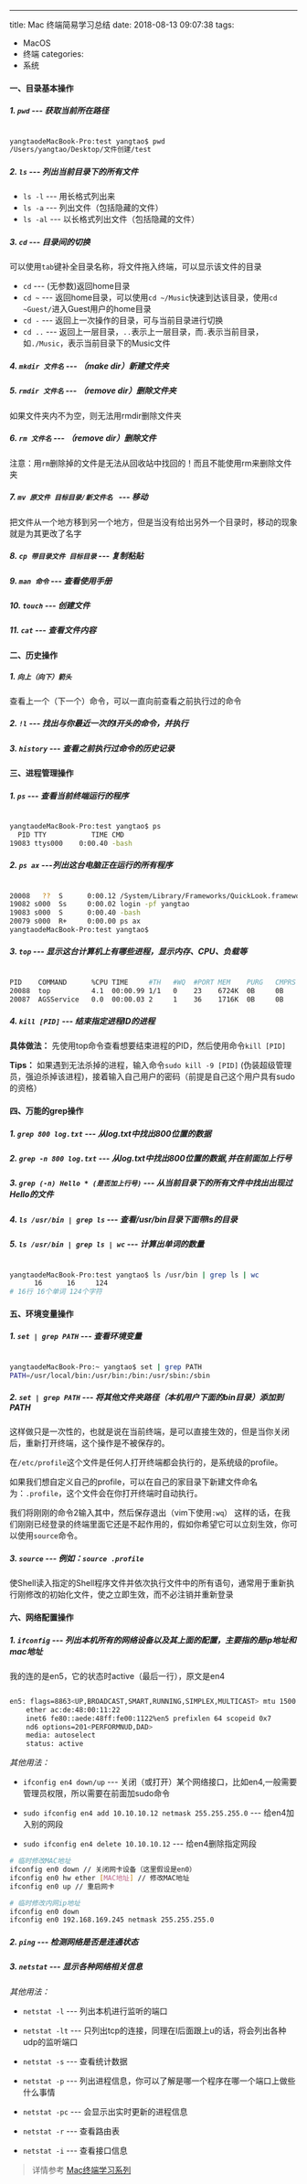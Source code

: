 ---
title: Mac 终端简易学习总结
date: 2018-08-13 09:07:38
tags:
- MacOS
- 终端
categories:
- 系统



#### 一、目录基本操作
##### 1. `pwd` --- 获取当前所在路径
```bash

yangtaodeMacBook-Pro:test yangtao$ pwd
/Users/yangtao/Desktop/文件创建/test
```
<!--more-->
##### 2. `ls` --- 列出当前目录下的所有文件
* `ls -l` --- 用长格式列出来
* `ls -a` --- 列出文件（包括隐藏的文件）
* `ls -al` --- 以长格式列出文件（包括隐藏的文件）

##### 3. `cd` --- 目录间的切换
可以使用`tab`键补全目录名称，将文件拖入终端，可以显示该文件的目录
* `cd` --- (无参数)返回home目录
* `cd ~` --- 返回home目录，可以使用`cd ~/Music`快速到达该目录，使用`cd ~Guest/`进入Guest用户的home目录
* `cd -` --- 返回上一次操作的目录，可与当前目录进行切换
* `cd ..` --- 返回上一层目录，`..`表示上一层目录，而`.`表示当前目录，如`./Music`，表示当前目录下的Music文件

##### 4. `mkdir 文件名` --- （make dir）新建文件夹
##### 5. `rmdir 文件名` --- （remove dir）删除文件夹
如果文件夹内不为空，则无法用rmdir删除文件夹

##### 6. `rm 文件名` --- （remove dir）删除文件
注意：用`rm`删除掉的文件是无法从回收站中找回的！而且不能使用rm来删除文件夹

##### 7. `mv 原文件 目标目录/新文件名 ` --- 移动
把文件从一个地方移到另一个地方，但是当没有给出另外一个目录时，移动的现象就是为其更改了名字

##### 8. `cp 带目录文件 目标目录` --- 复制粘贴

##### 9. `man 命令` --- 查看使用手册

##### 10. `touch` --- 创建文件

##### 11. `cat` --- 查看文件内容 
#### 二、历史操作
##### 1. `向上（向下）箭头`
查看上一个（下一个）命令，可以一直向前查看之前执行过的命令

##### 2. `!l` --- 找出与你最近一次的l开头的命令，并执行

##### 3. `history` --- 查看之前执行过命令的历史记录

#### 三、进程管理操作
##### 1. `ps` --- 查看当前终端运行的程序
```bash

yangtaodeMacBook-Pro:test yangtao$ ps
  PID TTY           TIME CMD
19083 ttys000    0:00.40 -bash
```

##### 2. `ps ax` ---列出这台电脑正在运行的所有程序
```bash

20008   ??  S      0:00.12 /System/Library/Frameworks/QuickLook.framework/Resources/quicklookd.app/Contents/MacOS/quicklookd
19082 s000  Ss     0:00.02 login -pf yangtao
19083 s000  S      0:00.40 -bash
20079 s000  R+     0:00.00 ps ax
yangtaodeMacBook-Pro:test yangtao$ 
```

##### 3. `top` --- 显示这台计算机上有哪些进程，显示内存、CPU、负载等
```bash

PID    COMMAND      %CPU TIME     #TH   #WQ  #PORT MEM    PURG   CMPRS  PGRP  PPID  STATE    BOOSTS           %CPU_ME %CPU_OTHRS UID  FAULTS    COW
20088  top          4.1  00:00.99 1/1   0    23    6724K  0B     0B     20088 19083 running  *0[1]            0.00000 0.00000    0    7185+     105
20087  AGSService   0.0  00:00.03 2     1    36    1716K  0B     0B     20087 1     sleeping *0[1]            0.00000 0.00000    0    3076      
```

##### 4. `kill [PID]` --- 结束指定进程ID的进程
__具体做法：__ 先使用top命令查看想要结束进程的PID，然后使用命令`kill [PID]`

__Tips：__ 如果遇到无法杀掉的进程，输入命令`sudo kill -9 [PID]` (伪装超级管理员，强迫杀掉该进程)，接着输入自己用户的密码（前提是自己这个用户具有sudo的资格）

#### 四、万能的grep操作
##### 1. `grep 800 log.txt` --- 从log.txt中找出800位置的数据
##### 2. `grep -n 800 log.txt` --- 从log.txt中找出800位置的数据,并在前面加上行号
##### 3. `grep (-n) Hello * (是否加上行号)` --- 从当前目录下的所有文件中找出出现过Hello的文件
##### 4. `ls /usr/bin | grep ls` --- 查看/usr/bin目录下面带ls的目录
##### 5. `ls /usr/bin | grep ls | wc` --- 计算出单词的数量
```bash

yangtaodeMacBook-Pro:test yangtao$ ls /usr/bin | grep ls | wc
      16      16     124
# 16行 16个单词 124个字符
```

#### 五、环境变量操作
##### 1. `set | grep PATH` --- 查看环境变量
```bash

yangtaodeMacBook-Pro:~ yangtao$ set | grep PATH
PATH=/usr/local/bin:/usr/bin:/bin:/usr/sbin:/sbin

```
##### 2. `set | grep PATH` --- 将其他文件夹路径（本机用户下面的bin目录）添加到PATH
这样做只是一次性的，也就是说在当前终端，是可以直接生效的，但是当你关闭后，重新打开终端，这个操作是不被保存的。

在`/etc/profile`这个文件是任何人打开终端都会执行的，是系统级的profile。

如果我们想自定义自己的profile，可以在自己的家目录下新建文件命名为：`.profile`，这个文件会在你打开终端时自动执行。

我们将刚刚的命令2输入其中，然后保存退出（vim下使用`:wq`）
这样的话，在我们刚刚已经登录的终端里面它还是不起作用的，假如你希望它可以立刻生效，你可以使用`source`命令。

##### 3. `source` --- 例如：`source .profile`
使Shell读入指定的Shell程序文件并依次执行文件中的所有语句，通常用于重新执行刚修改的初始化文件，使之立即生效，而不必注销并重新登录

#### 六、网络配置操作
##### 1. `ifconfig` --- 列出本机所有的网络设备以及其上面的配置，主要指的是ip地址和mac地址
我的连的是en5，它的状态时active（最后一行），原文是en4

```bash

en5: flags=8863<UP,BROADCAST,SMART,RUNNING,SIMPLEX,MULTICAST> mtu 1500
	ether ac:de:48:00:11:22 
	inet6 fe80::aede:48ff:fe00:1122%en5 prefixlen 64 scopeid 0x7 
	nd6 options=201<PERFORMNUD,DAD>
	media: autoselect
	status: active
```
_其他用法：_

* `ifconfig en4 down/up` --- 关闭（或打开）某个网络接口，比如en4,一般需要管理员权限，所以需要在前面加sudo命令

* `sudo ifconfig en4 add 10.10.10.12 netmask 255.255.255.0` --- 给en4加入别的网段
* `sudo ifconfig en4 delete 10.10.10.12` --- 给en4删除指定网段

```bash
# 临时修改MAC地址
ifconfig en0 down // 关闭网卡设备（这里假设是en0）
ifconfig en0 hw ether [MAC地址] // 修改MAC地址
ifconfig en0 up // 重启网卡

# 临时修改内网ip地址
ifconfig en0 down
ifconfig en0 192.168.169.245 netmask 255.255.255.0
```

##### 2. `ping` --- 检测网络是否是连通状态
##### 3. `netstat` --- 显示各种网络相关信息
_其他用法：_

* `netstat -l` --- 列出本机进行监听的端口

* `netstat -lt` --- 只列出tcp的连接，同理在l后面跟上u的话，将会列出各种udp的监听端口

* `netstat -s` --- 查看统计数据

* `netstat -p` --- 列出进程信息，你可以了解是哪一个程序在哪一个端口上做些什么事情

* `netstat -pc` --- 会显示出实时更新的进程信息

* `netstat -r` --- 查看路由表
* `netstat -i` --- 查看接口信息


> 详情参考
[Mac终端学习系列](https://www.jianshu.com/p/0e43268f01db)